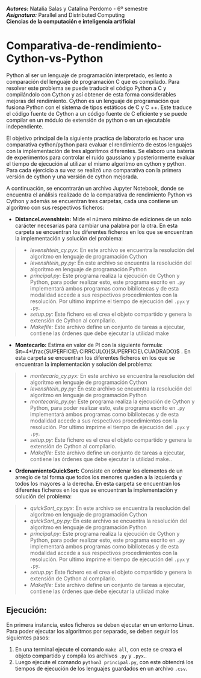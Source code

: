 <br>
<i><b>Autores:</b></i> Natalia Salas y Catalina Perdomo - 6º semestre
<br>
<i><b>Asignatura:</b></i> Parallel and Distributed Computing
<br>
<b>Ciencias de la computación e inteligencia artificial</b></i>

# Comparativa-de-rendimiento-Cython-vs-Python

Python al ser un lenguaje de programación interpretado, es lento a comparación del lenguaje de programación C que es compilado. Para resolver este problema se puede traducir el código Python a C y compilándolo con Cython y así obtener de esta forma considerables mejoras del rendimiento. Cython es un lenguaje de programación que fusiona Python con el sistema de tipos estáticos de C y C ++. Este traduce el código fuente de Cython a un código fuente de C eficiente y se puede compilar en un módulo de extensión de python o en un ejecutable independiente.

El objetivo principal de la siguiente practica de laboratorio es hacer una comparativa cython/python para evaluar el rendimiento de estos lenguajes con la implementación de tres algoritmos diferentes. Se elaboro una batería de experimentos para controlar el ruido gaussiano y posteriormente evaluar el tiempo de ejecución al utilizar el mismo algoritmo en cython y python. Para cada ejercicio a su vez se realizó una comparativa con la primera versión de cython y una versión de cython mejorada.

A continuación, se encontrarán un archivo Jupyter Notebook, donde se encuentra el análisis realizado de la comparativa de rendimiento Python vs Cython y además se encuentran tres carpetas, cada una contiene un algoritmo con sus respectivos ficheros:
- **DistanceLevenshtein:** Mide el número mínimo de ediciones de un solo carácter necesarias para cambiar una palabra por la otra. En esta carpeta se encuentran los diferentes ficheros en los que se encuentran la implementación y solución del problema:
> - *levenshtein_cy.pyx:* En este archivo se encuentra la resolución del algoritmo en lenguaje de programación Cython 
> - *levenshtein_py.py:* En este archivo se encuentra la resolución del algoritmo en lenguaje de programación Python 
> - *principal.py:* Este programa realiza la ejecución de Cython y Python, para poder realizar esto, este programa escrito en ```.py``` implementará ambos programas como bibliotecas y de esta modalidad accede a sus respectivos procedimientos con la resolución. Por ultimo imprime el tiempo de ejecución del ```.pyx``` y ```.py```.
> - *setup.py:* Este fichero es el crea el objeto compartido y genera la extensión de Cython al compilarlo.
> - *Makefile:* Este archivo define un conjunto de tareas a ejecutar, contiene las órdenes que debe ejecutar la utilidad make

- **Montecarlo:** Estima en valor de PI con la siguiente formula: $π=4*\frac{SUPERFICIE\ CIRRCULO}{SUPERFICIE\ CUADRADO}$ .  En esta carpeta se encuentran los diferentes ficheros en los que se encuentran la implementación y solución del problema:
> - *montecarlo_cy.pyx:* En este archivo se encuentra la resolución del algoritmo en lenguaje de programación Cython 
> - *levenshtein_py.py:* En este archivo se encuentra la resolución del algoritmo en lenguaje de programación Python 
> - *montecarlo_py.py:* Este programa realiza la ejecución de Cython y Python, para poder realizar esto, este programa escrito en ```.py``` implementará ambos programas como bibliotecas y de esta modalidad accede a sus respectivos procedimientos con la resolución. Por ultimo imprime el tiempo de ejecución del ```.pyx``` y ```.py```.
> - *setup.py:* Este fichero es el crea el objeto compartido y genera la extensión de Cython al compilarlo.
> - *Makefile:* Este archivo define un conjunto de tareas a ejecutar, contiene las órdenes que debe ejecutar la utilidad make..

- **OrdenamientoQuickSort:** Consiste en ordenar los elementos de un arreglo de tal forma que todos los menores queden a la izquierda y todos los mayores a la derecha. En esta carpeta se encuentran los diferentes ficheros en los que se encuentran la implementación y solución del problema:
> - *quickSort_cy.pyx:* En este archivo se encuentra la resolución del algoritmo en lenguaje de programación Cython 
> - *quickSort_py.py:* En este archivo se encuentra la resolución del algoritmo en lenguaje de programación Python 
> - *principal.py:* Este programa realiza la ejecución de Cython y Python, para poder realizar esto, este programa escrito en ```.py``` implementará ambos programas como bibliotecas y de esta modalidad accede a sus respectivos procedimientos con la resolución. Por ultimo imprime el tiempo de ejecución del ```.pyx``` y ```.py```.
> - *setup.py:* Este fichero es el crea el objeto compartido y genera la extensión de Cython al compilarlo.
> - *Makefile:* Este archivo define un conjunto de tareas a ejecutar, contiene las órdenes que debe ejecutar la utilidad make

## Ejecución:
En primera instancia, estos ficheros se deben ejecutar en un entorno Linux. Para poder ejecutar los algoritmos por separado, se deben seguir los siguientes pasos: 
1. En una terminal ejecute el comando ```make all```, con este se creara el objeto compartido y compila los archivos ```.py``` y ```.pyx```..
2. Luego ejecute el comando ```python3 principal.py```, con este obtendrá los tiempos de ejecución de los lenguajes guardados en un archivo ```.csv```.


